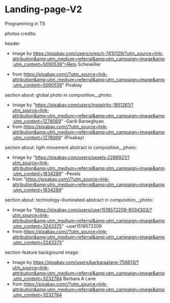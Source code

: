 # Landing-page-V2
Programming in TS

photos credits: 

header 
- Image by https://pixabay.com/users/xresch-7410129/?utm_source=link-attribution&amp;utm_medium=referral&amp;utm_campaign=image&amp;utm_content=5090539">Reto Scheiwiller

- from https://pixabay.com//?utm_source=link-attribution&amp;utm_medium=referral&amp;utm_campaign=image&amp;utm_content=5090539" Pixabay


section about: global photo in composition__photo:
- Image by "https://pixabay.com/users/insspirito-1851261/?utm_source=link-attribution&amp;utm_medium=referral&amp;utm_campaign=image&amp;utm_content=1278069"
-Garik Barseghyan 
- from https://pixabay.com//?utm_source=link-attribution&amp;utm_medium=referral&amp;utm_campaign=image&amp;utm_content=1278069" (Pixabay)

section about: ligth movement abstract in composition__photo:
- Image by "https://pixabay.com/users/pexels-2286921/?utm_source=link-attribution&amp;utm_medium=referral&amp;utm_campaign=image&amp;utm_content=1834289"
-Pexels
- from "https://pixabay.com//?utm_source=link-attribution&amp;utm_medium=referral&amp;utm_campaign=image&amp;utm_content=1834289"

section about: technology-illuminated-abstract in composition__photo: 
- Image by "https://pixabay.com/users/user1518572209-8034303/?utm_source=link-attribution&amp;utm_medium=referral&amp;utm_campaign=image&amp;utm_content=3243375"
-user1518572209 
- from https://pixabay.com//?utm_source=link-attribution&amp;utm_medium=referral&amp;utm_campaign=image&amp;utm_content=3243375"


section-feature background image:
- Image by https://pixabay.com/users/barbaraalane-756613/?utm_source=link-attribution&amp;utm_medium=referral&amp;utm_campaign=image&amp;utm_content=3232784 
Barbara A Lane
- from https://pixabay.com//?utm_source=link-attribution&amp;utm_medium=referral&amp;utm_campaign=image&amp;utm_content=3232784
